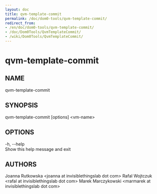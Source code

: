 ```yaml
---
layout: doc
title: qvm-template-commit
permalink: /doc/dom0-tools/qvm-template-commit/
redirect_from:
- /en/doc/dom0-tools/qvm-template-commit/
- /doc/Dom0Tools/QvmTemplateCommit/
- /wiki/Dom0Tools/QvmTemplateCommit/
---
```


qvm-template-commit
===================

NAME
----

qvm-template-commit

SYNOPSIS
--------

qvm-template-commit [options] \<vm-name\>

OPTIONS
-------

-h, --help  
Show this help message and exit

AUTHORS
-------

Joanna Rutkowska \<joanna at invisiblethingslab dot com\>
Rafal Wojtczuk \<rafal at invisiblethingslab dot com\>
Marek Marczykowski \<marmarek at invisiblethingslab dot com\>
